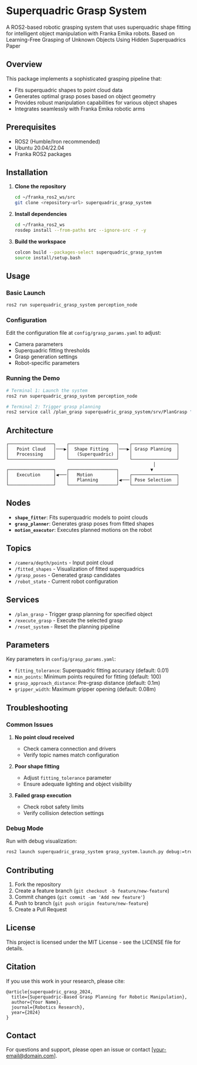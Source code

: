 # Superquadric Grasp System

A ROS2-based robotic grasping system that uses superquadric shape fitting for intelligent object manipulation with Franka Emika robots.
Based on Learning-Free Grasping of Unknown Objects Using Hidden Superquadrics Paper

## Overview

This package implements a sophisticated grasping pipeline that:
- Fits superquadric shapes to point cloud data
- Generates optimal grasp poses based on object geometry
- Provides robust manipulation capabilities for various object shapes
- Integrates seamlessly with Franka Emika robotic arms

## Prerequisites

- ROS2 (Humble/Iron recommended)
- Ubuntu 20.04/22.04
- Franka ROS2 packages

## Installation

1. **Clone the repository**
   ```bash
   cd ~/franka_ros2_ws/src
   git clone <repository-url> superquadric_grasp_system
   ```

2. **Install dependencies**
   ```bash
   cd ~/franka_ros2_ws
   rosdep install --from-paths src --ignore-src -r -y
   ```

3. **Build the workspace**
   ```bash
   colcon build --packages-select superquadric_grasp_system
   source install/setup.bash
   ```

## Usage

### Basic Launch

```bash
ros2 run superquadric_grasp_system perception_node
```

### Configuration

Edit the configuration file at `config/grasp_params.yaml` to adjust:
- Camera parameters
- Superquadric fitting thresholds
- Grasp generation settings
- Robot-specific parameters

### Running the Demo

```bash
# Terminal 1: Launch the system
ros2 run superquadric_grasp_system perception_node

# Terminal 2: Trigger grasp planning
ros2 service call /plan_grasp superquadric_grasp_system/srv/PlanGrasp "{target_object: 'cup'}"
```

## Architecture

```
┌─────────────────┐    ┌──────────────────┐    ┌─────────────────┐
│   Point Cloud   │───▶│  Shape Fitting   │───▶│ Grasp Planning  │
│   Processing    │    │   (Superquadric) │    │                 │
└─────────────────┘    └──────────────────┘    └─────────────────┘
                                                        │
┌─────────────────┐    ┌──────────────────┐            ▼
│   Execution     │◀───│   Motion         │    ┌─────────────────┐
│                 │    │   Planning       │◀───│ Pose Selection  │
└─────────────────┘    └──────────────────┘    └─────────────────┘
```

## Nodes

- **`shape_fitter`**: Fits superquadric models to point clouds
- **`grasp_planner`**: Generates grasp poses from fitted shapes
- **`motion_executor`**: Executes planned motions on the robot

## Topics

- `/camera/depth/points` - Input point cloud
- `/fitted_shapes` - Visualization of fitted superquadrics
- `/grasp_poses` - Generated grasp candidates
- `/robot_state` - Current robot configuration

## Services

- `/plan_grasp` - Trigger grasp planning for specified object
- `/execute_grasp` - Execute the selected grasp
- `/reset_system` - Reset the planning pipeline

## Parameters

Key parameters in `config/grasp_params.yaml`:
- `fitting_tolerance`: Superquadric fitting accuracy (default: 0.01)
- `min_points`: Minimum points required for fitting (default: 100)
- `grasp_approach_distance`: Pre-grasp distance (default: 0.1m)
- `gripper_width`: Maximum gripper opening (default: 0.08m)

## Troubleshooting

### Common Issues

1. **No point cloud received**
   - Check camera connection and drivers
   - Verify topic names match configuration

2. **Poor shape fitting**
   - Adjust `fitting_tolerance` parameter
   - Ensure adequate lighting and object visibility

3. **Failed grasp execution**
   - Check robot safety limits
   - Verify collision detection settings

### Debug Mode

Run with debug visualization:
```bash
ros2 launch superquadric_grasp_system grasp_system.launch.py debug:=true
```

## Contributing

1. Fork the repository
2. Create a feature branch (`git checkout -b feature/new-feature`)
3. Commit changes (`git commit -am 'Add new feature'`)
4. Push to branch (`git push origin feature/new-feature`)
5. Create a Pull Request

## License

This project is licensed under the MIT License - see the LICENSE file for details.

## Citation

If you use this work in your research, please cite:
```
@article{superquadric_grasp_2024,
  title={Superquadric-Based Grasp Planning for Robotic Manipulation},
  author={Your Name},
  journal={Robotics Research},
  year={2024}
}
```

## Contact

For questions and support, please open an issue or contact [your-email@domain.com].
